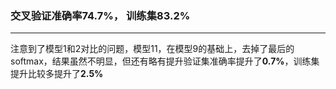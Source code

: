 ### 交叉验证准确率74.7%， 训练集83.2%
---
注意到了模型1和2对比的问题，模型11，在模型9的基础上，去掉了最后的softmax，结果虽然不明显，但还有略有提升验证集准确率提升了**0.7%**，训练集提升比较多提升了**2.5%**